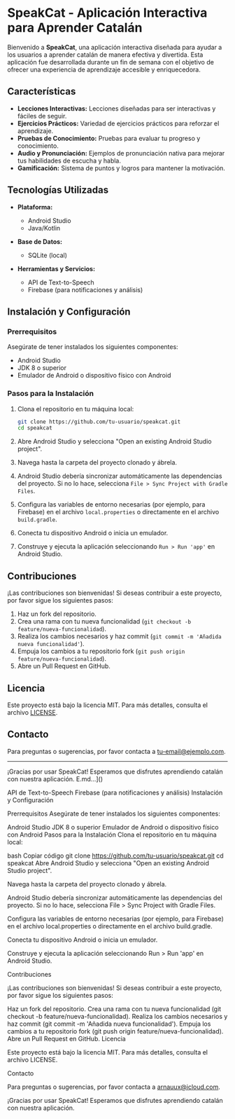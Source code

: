 # SpeakCat - Aplicación Interactiva para Aprender Catalán

Bienvenido a **SpeakCat**, una aplicación interactiva diseñada para ayudar a los usuarios a aprender catalán de manera efectiva y divertida. Esta aplicación fue desarrollada durante un fin de semana con el objetivo de ofrecer una experiencia de aprendizaje accesible y enriquecedora.

## Características

- **Lecciones Interactivas:** Lecciones diseñadas para ser interactivas y fáciles de seguir.
- **Ejercicios Prácticos:** Variedad de ejercicios prácticos para reforzar el aprendizaje.
- **Pruebas de Conocimiento:** Pruebas para evaluar tu progreso y conocimiento.
- **Audio y Pronunciación:** Ejemplos de pronunciación nativa para mejorar tus habilidades de escucha y habla.
- **Gamificación:** Sistema de puntos y logros para mantener la motivación.

## Tecnologías Utilizadas

- **Plataforma:**
  - Android Studio
  - Java/Kotlin

- **Base de Datos:**
  - SQLite (local)

- **Herramientas y Servicios:**
  - API de Text-to-Speech
  - Firebase (para notificaciones y análisis)

## Instalación y Configuración

### Prerrequisitos

Asegúrate de tener instalados los siguientes componentes:

- Android Studio
- JDK 8 o superior
- Emulador de Android o dispositivo físico con Android

### Pasos para la Instalación

1. Clona el repositorio en tu máquina local:

   ```bash
   git clone https://github.com/tu-usuario/speakcat.git
   cd speakcat
   ```

2. Abre Android Studio y selecciona "Open an existing Android Studio project".

3. Navega hasta la carpeta del proyecto clonado y ábrela.

4. Android Studio debería sincronizar automáticamente las dependencias del proyecto. Si no lo hace, selecciona `File > Sync Project with Gradle Files`.

5. Configura las variables de entorno necesarias (por ejemplo, para Firebase) en el archivo `local.properties` o directamente en el archivo `build.gradle`.

6. Conecta tu dispositivo Android o inicia un emulador.

7. Construye y ejecuta la aplicación seleccionando `Run > Run 'app'` en Android Studio.

## Contribuciones

¡Las contribuciones son bienvenidas! Si deseas contribuir a este proyecto, por favor sigue los siguientes pasos:

1. Haz un fork del repositorio.
2. Crea una rama con tu nueva funcionalidad (`git checkout -b feature/nueva-funcionalidad`).
3. Realiza los cambios necesarios y haz commit (`git commit -m 'Añadida nueva funcionalidad'`).
4. Empuja los cambios a tu repositorio fork (`git push origin feature/nueva-funcionalidad`).
5. Abre un Pull Request en GitHub.

## Licencia

Este proyecto está bajo la licencia MIT. Para más detalles, consulta el archivo [LICENSE](./LICENSE).

## Contacto

Para preguntas o sugerencias, por favor contacta a [tu-email@ejemplo.com](mailto:tu-email@ejemplo.com).

---

¡Gracias por usar SpeakCat! Esperamos que disfrutes aprendiendo catalán con nuestra aplicación.
E.md…]()

API de Text-to-Speech
Firebase (para notificaciones y análisis)
Instalación y Configuración

Prerrequisitos
Asegúrate de tener instalados los siguientes componentes:

Android Studio
JDK 8 o superior
Emulador de Android o dispositivo físico con Android
Pasos para la Instalación
Clona el repositorio en tu máquina local:

bash
Copiar código
git clone https://github.com/tu-usuario/speakcat.git
cd speakcat
Abre Android Studio y selecciona "Open an existing Android Studio project".

Navega hasta la carpeta del proyecto clonado y ábrela.

Android Studio debería sincronizar automáticamente las dependencias del proyecto. Si no lo hace, selecciona File > Sync Project with Gradle Files.

Configura las variables de entorno necesarias (por ejemplo, para Firebase) en el archivo local.properties o directamente en el archivo build.gradle.

Conecta tu dispositivo Android o inicia un emulador.

Construye y ejecuta la aplicación seleccionando Run > Run 'app' en Android Studio.

Contribuciones

¡Las contribuciones son bienvenidas! Si deseas contribuir a este proyecto, por favor sigue los siguientes pasos:

Haz un fork del repositorio.
Crea una rama con tu nueva funcionalidad (git checkout -b feature/nueva-funcionalidad).
Realiza los cambios necesarios y haz commit (git commit -m 'Añadida nueva funcionalidad').
Empuja los cambios a tu repositorio fork (git push origin feature/nueva-funcionalidad).
Abre un Pull Request en GitHub.
Licencia

Este proyecto está bajo la licencia MIT. Para más detalles, consulta el archivo LICENSE.

Contacto

Para preguntas o sugerencias, por favor contacta a arnauux@icloud.com.

¡Gracias por usar SpeakCat! Esperamos que disfrutes aprendiendo catalán con nuestra aplicación.

